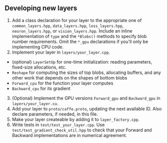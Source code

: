 Developing new layers
---------------------

1. Add a class declaration for your layer to the appropriate one of `common_layers.hpp`, `data_layers.hpp`, `loss_layers.hpp`, `neuron_layers.hpp`, or `vision_layers.hpp`. Include an inline implementation of `type` and the `*Blobs()` methods to specify blob number requirements. Omit the `*_gpu` declarations if you'll only be implementing CPU code.
2. Implement your layer in `layers/your_layer.cpp`.
  * (optional) `LayerSetUp` for one-time initialization: reading parameters, fixed-size allocations, etc.
  * `Reshape` for computing the sizes of top blobs, allocating buffers, and any other work that depends on the shapes of bottom blobs
  * `Forward_cpu` for the function your layer computes
  * `Backward_cpu` for its gradient
3. (Optional) Implement the GPU versions `Forward_gpu` and `Backward_gpu` in `layers/your_layer.cu`.
4. Add your layer to `proto/caffe.proto`, updating the next available ID. Also declare parameters, if needed, in this file.
5. Make your layer createable by adding it to `layer_factory.cpp`.
6. Write tests in `test/test_your_layer.cpp`. Use `test/test_gradient_check_util.hpp` to check that your Forward and Backward implementations are in numerical agreement.